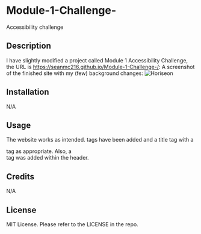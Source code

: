 # Module-1-Challenge-
Accessibility challenge
## Description

I have slightly modified a project called Module 1 Accessibility Challenge, the URL is https://seanmc216.github.io/Module-1-Challenge-/: A screenshot of the finished site with my (few) background changes: ![Horiseon](https://user-images.githubusercontent.com/103222228/207405914-f791af49-ae7a-41be-976f-d3a3051c766d.png)
## Installation
N/A
## Usage

The website works as intended. <alt> tags have been added and a title tag with a <div class="hero"> tag as appropriate. Also, a <nav> tag was added within the header.
## Credits
N/A
## License
MIT License. Please refer to the LICENSE in the repo.

